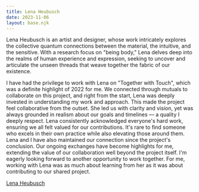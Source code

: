 ```yaml
---
title: Lena Heubusch
date: 2023-11-06
layout: base.njk
--- 
```


Lena Heubusch is an artist and designer, whose work intricately explores the collective quantum connections between the material, the intuitive, and the sensitive. With a research focus on "being body," Lena delves deep into the realms of human experience and expression, seeking to uncover and articulate the unseen threads that weave together the fabric of our existence.

I have had the privilege to work with Lena on "Together with Touch", which was a definite highlight of 2022 for me. We connected through mutuals to collaborate on this project, and right from the start, Lena was deeply invested in understanding my work and approach. This made the project feel collaborative from the outset. She led us with clarity and vision, yet was always grounded in realism about our goals and timelines — a quality I deeply respect. Lena consistently acknowledged everyone's hard work, ensuring we all felt valued for our contributions. It's rare to find someone who excels in their own practice while also elevating those around them. Lena and I have also maintained our connection since the project's conclusion. Our ongoing exchanges have become highlights for me, extending the value of our collaboration well beyond the project itself. I'm eagerly looking forward to another opportunity to work together. For me, working with Lena was as much about learning from her as it was about contributing to our shared project.

[Lena Heubusch](https://lenaheubusch.com)